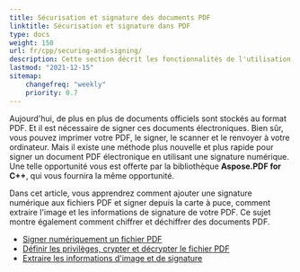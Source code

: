 ```yaml
---
title: Sécurisation et signature des documents PDF 
linktitle: Sécurisation et signature dans PDF
type: docs
weight: 150
url: fr/cpp/securing-and-signing/
description: Cette section décrit les fonctionnalités de l'utilisation d'une signature et de la sécurisation de votre document PDF en utilisant C++
lastmod: "2021-12-15"
sitemap:
    changefreq: "weekly"
    priority: 0.7
---
```


Aujourd'hui, de plus en plus de documents officiels sont stockés au format PDF. Et il est nécessaire de signer ces documents électroniques. Bien sûr, vous pouvez imprimer votre PDF, le signer, le scanner et le renvoyer à votre ordinateur. Mais il existe une méthode plus nouvelle et plus rapide pour signer un document PDF électronique en utilisant une signature numérique. Une telle opportunité vous est offerte par la bibliothèque **Aspose.PDF for C++**, qui vous fournira la même opportunité.

Dans cet article, vous apprendrez comment ajouter une signature numérique aux fichiers PDF et signer depuis la carte à puce, comment extraire l'image et les informations de signature de votre PDF. Ce sujet montre également comment chiffrer et déchiffrer des documents PDF.

- [Signer numériquement un fichier PDF](/pdf/cpp/digitally-sign-pdf-file/)
- [Définir les privilèges, crypter et décrypter le fichier PDF](/pdf/cpp/set-privileges-encrypt-and-decrypt-pdf-file/)
- [Extraire les informations d'image et de signature](/pdf/cpp/extract-image-and-signature-information/)